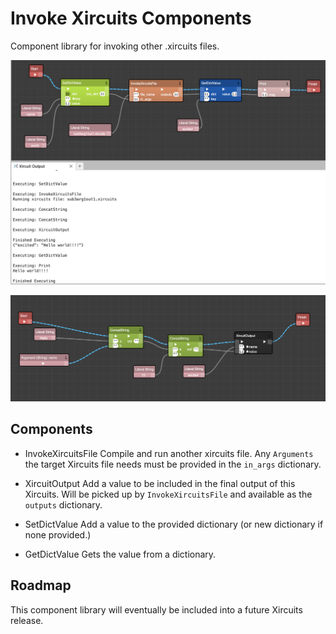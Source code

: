 # Invoke Xircuits Components

Component library for invoking other .xircuits files.

![invoke](https://github.com/XpressAI/xai-invoke-xircuits/blob/main/invoke.png)

![output](https://github.com/XpressAI/xai-invoke-xircuits/blob/main/output.png)

## Components

- InvokeXircuitsFile
  Compile and run another xircuits file.  Any `Arguments` the
  target Xircuits file needs must be provided in the `in_args`
  dictionary.

- XircuitOutput
  Add a value to be included in the final output of this 
  Xircuits.  Will be picked up by `InvokeXircuitsFile` and
  available as the `outputs` dictionary.

- SetDictValue
  Add a value to the provided dictionary (or new dictionary
  if none provided.)

- GetDictValue
  Gets the value from a dictionary.

## Roadmap

This component library will eventually be included into a 
future Xircuits release.

